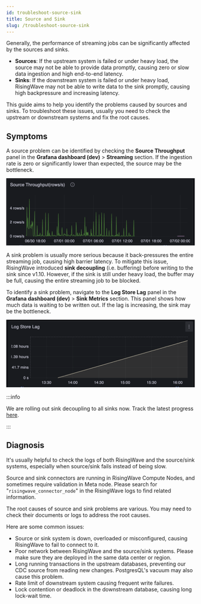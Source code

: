 ```yaml
---
id: troubleshoot-source-sink
title: Source and Sink
slug: /troubleshoot-source-sink
---
```


Generally, the performance of streaming jobs can be significantly affected by the sources and sinks.

- **Sources**: If the upstream system is failed or under heavy load, the source may not be able to provide data promptly, causing zero or slow data ingestion and high end-to-end latency.
- **Sinks**: If the downstream system is failed or under heavy load, RisingWave may not be able to write data to the sink promptly, causing high backpressure and increasing latency.

This guide aims to help you identify the problems caused by sources and sinks. To troubleshoot these issues, usually you need to check the upstream or downstream systems and fix the root causes.

## Symptoms

A source problem can be identified by checking the **Source Throughput** panel in the **Grafana dashboard (dev)** > **Streaming** section. If the ingestion rate is zero or significantly lower than expected, the source may be the bottleneck.

![](../images/example-source-stuck.png)

A sink problem is usually more serious because it back-pressures the entire streaming job, causing high barrier latency. To mitigate this issue, RisingWave introduced **sink decoupling** (i.e. buffering) before writing to the sink since v1.10. However, if the sink is still under heavy load, the buffer may be full, causing the entire streaming job to be blocked.

To identify a sink problem, navigate to the **Log Store Lag** panel in the **Grafana dashboard (dev)** > **Sink Metrics** section. This panel shows how much data is waiting to be written out. If the lag is increasing, the sink may be the bottleneck.

![](../images/example-sink-stuck.png)

:::info

We are rolling out sink decoupling to all sinks now. Track the latest progress [here](https://github.com/risingwavelabs/risingwave/issues/17095).

:::


## Diagnosis

It's usually helpful to check the logs of both RisingWave and the source/sink systems, especially when source/sink fails instead of being slow.

Source and sink connectors are running in RisingWave Compute Nodes, and sometimes require validation in Meta node. Please search for "`risingwave_connector_node`" in the RisingWave logs to find related information.

The root causes of source and sink problems are various. You may need to check their documents or logs to address the root causes.

Here are some common issues:

- Source or sink system is down, overloaded or misconfigured, causing RisingWave to fail to connect to it.
- Poor network between RisingWave and the source/sink systems. Please make sure they are deployed in the same data center or region.
- Long running transactions in the upstream databases, preventing our CDC source from reading new changes. PostgresQL's vacuum may also cause this problem.
- Rate limit of downstream system causing frequent write failures.
- Lock contention or deadlock in the downstream database, causing long lock-wait time.